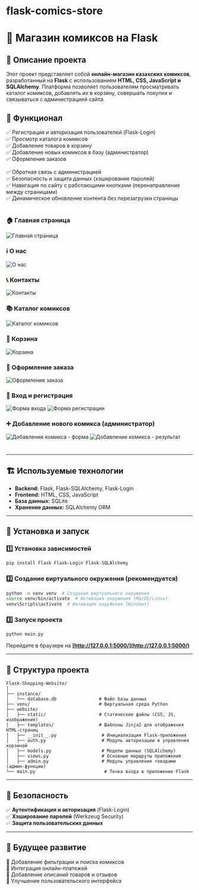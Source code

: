 # flask-comics-store
# 🛒 Магазин комиксов на Flask

## 📌 Описание проекта

Этот проект представляет собой **онлайн-магазин казахских комиксов**, разработанный на **Flask** с использованием **HTML, CSS, JavaScript и SQLAlchemy**. Платформа позволяет пользователям просматривать каталог комиксов, добавлять их в корзину, совершать покупки и связываться с администрацией сайта.

## 🔹 Функционал

✅ Регистрация и авторизация пользователей (Flask-Login)\
✅ Просмотр каталога комиксов\
✅ Добавление товаров в корзину\
✅ Добавление новых комиксов в базу (администратор)\
✅ Оформление заказов\
\
✅ Обратная связь с администрацией\
✅ Безопасность и защита данных (хэширование паролей)\
✅ Навигация по сайту с работающими кнопками (перенаправление между страницами)\
✅ Динамическое обновление контента без перезагрузки страницы

#
### 🏠 Главная страница
![Главная страница](screenshots/homepage.png)

### ℹ️ О нас
![О нас](screenshots/about.png)

### 📞 Контакты
![Контакты](screenshots/contact.png)



### 📚 Каталог комиксов
![Каталог комиксов](screenshots/catalog.png)



### 🛒 Корзина
![Корзина](screenshots/cart.png)



### 📝 Оформление заказа
![Оформление заказа](screenshots/checkout.png)



### 🔑 Вход и регистрация
![Форма входа](screenshots/login.png)
![Форма регистрации](screenshots/register_form.png)

### ➕ Добавление нового комикса (администратор)
![Добавление комикса - форма](screenshots/add_product_form.png)
![Добавление комикса - результат](screenshots/add_product_result.png)

#

---

## 🏗️ Используемые технологии

- **Backend:** Flask, Flask-SQLAlchemy, Flask-Login
- **Frontend:** HTML, CSS, JavaScript
- **База данных:** SQLite
- **Хранение данных:** SQLAlchemy ORM

---

## 🔹 Установка и запуск

### **1️⃣ Установка зависимостей**

```bash
pip install Flask Flask-Login Flask-SQLAlchemy
```

### **2️⃣ Создание виртуального окружения (рекомендуется)**

```bash
python -m venv venv  # Создание виртуального окружения
source venv/bin/activate  # Активация окружения (MacOS/Linux)
venv\Scripts\activate  # Активация окружения (Windows)
```

### **3️⃣ Запуск проекта**

```bash
python main.py
```

Перейдите в браузере на **[http://127.0.0.1:5000/](http://127.0.0.1:5000/)**

---

## 📂 Структура проекта

```
Flask-Shopping-Website/
│
├── instance/
│   └── database.db                # Файл базы данных
├── venv/                          # Виртуальная среда Python
├── website/
│   ├── static/                    # Статические файлы (CSS, JS, изображения)
│   ├── templates/                 # Шаблоны Jinja2 для отображения HTML-страниц
│   ├── __init__.py                 # Инициализация Flask-приложения
│   ├── auth.py                     # Модуль авторизации и управления корзиной
│   ├── models.py                   # Модели данных (SQLAlchemy)
│   ├── views.py                    # Основные маршруты приложения
│   ├── admin.py                    # Модуль управления товарами (админ-функции)
└── main.py                          # Точка входа в приложение Flask
```

---

## 🔐 Безопасность

✅ **Аутентификация и авторизация** (Flask-Login)\
✅ **Хэширование паролей** (Werkzeug Security)\
✅ **Защита пользовательских данных**

---

## 🚀 Будущее развитие

🔹 Добавление фильтрации и поиска комиксов\
🔹 Интеграция онлайн-платежей\
🔹 Добавление описаний товаров и отзывов\
🔹 Улучшение пользовательского интерфейса



